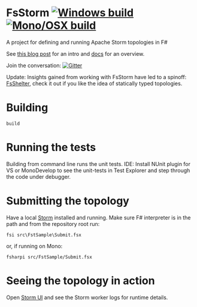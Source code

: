 FsStorm [![Windows build](https://ci.appveyor.com/api/projects/status/5tyo7yitpiqswooq?svg=true)](https://ci.appveyor.com/project/et1975/fsstorm-y1wvk) [![Mono/OSX build](https://travis-ci.org/FsStorm/FsStorm.svg?branch=master)](https://travis-ci.org/FsStorm/FsStorm)
=======

A project for defining and running Apache Storm topologies in F#

See [this blog post][fwaris blog post] for an intro and [docs][docs] for an overview.

Join the conversation: [![Gitter](https://badges.gitter.im/Join%20Chat.svg)](https://gitter.im/FsStorm/FsStorm?utm_source=badge&utm_medium=badge&utm_campaign=pr-badge)

Update: 
Insights gained from working with FsStorm have led to a spinoff: [FsShelter](https://github.com/prolucid/FsShelter), check it out if you like the idea of statically typed topologies. 

# Building
```
build
```

# Running the tests
Building from command line runs the unit tests.
IDE: Install NUnit plugin for VS or MonoDevelop to see the unit-tests in Test Explorer and step through the code under debugger.

# Submitting the topology
Have a local [Storm](https://storm.apache.org/downloads.html) installed and running.
Make sure F# interpreter is in the path and from the repository root run:
```
fsi src\FstSample\Submit.fsx
```
or, if running on Mono:
```
fsharpi src/FstSample/Submit.fsx
```

# Seeing the topology in action
Open [Storm UI](http://localhost:8080/) and see the Storm worker logs for runtime details.

[fwaris blog post]:https://fwaris.wordpress.com/2015/01/21/stormin-f/
[docs]:http://fsstorm.github.io/FsStorm/
